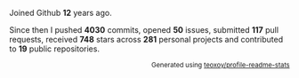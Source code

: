 Joined Github **12** years ago.

Since then I pushed **4030** commits, opened **50** issues, submitted **117** pull requests, received **748** stars across **281** personal projects and contributed to **19** public repositories.

<p align="right"><sub>Generated using <a href="https://github.com/marketplace/actions/profile-readme-stats">teoxoy/profile-readme-stats</a></sub></p>

